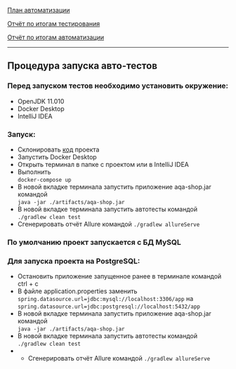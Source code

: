 [План автоматизации](https://github.com/asloba/Diploma/blob/master/docs/Plan.md)

[Отчёт по итогам тестирования](https://github.com/asloba/Diploma/blob/master/docs/Report.md)

[Отчёт по итогам автоматизации](https://github.com/asloba/Diploma/blob/master/docs/Summary.md)
___

## Процедура запуска авто-тестов

### Перед запуском тестов необходимо установить окружение:

* OpenJDK 11.010
* Docker Desktop
* IntelliJ IDEA

### Запуск:

* Склонировать [код](https://github.com/asloba/Diploma) проекта
* Запустить Docker Desktop
* Открыть терминал в папке с проектом или в IntelliJ IDEA
* Выполнить  
  `docker-compose up `
* В новой вкладке терминала запустить приложение aqa-shop.jar командой  
  `java -jar ./artifacts/aqa-shop.jar`
* В новой вкладке терминала запустить автотесты командой  
  `./gradlew clean test`
* Cгенерировать отчёт Allure командой
  `./gradlew allureServe`

### По умолчанию проект запускается с БД MySQL

### Для запуска проекта на  PostgreSQL:

* Остановить приложение запущенное ранее в терминале командой ctrl + c
* В файле application.properties заменить `spring.datasource.url=jdbc:mysql://localhost:3306/app` на `spring.datasource.url=jdbc:postgresql://localhost:5432/app`
* В новой вкладке терминала запустить приложение aqa-shop.jar командой  
  `java -jar ./artifacts/aqa-shop.jar`
* В новой вкладке терминала запустить автотесты командой  
  `./gradlew clean test`
* * Cгенерировать отчёт Allure командой
    `./gradlew allureServe`